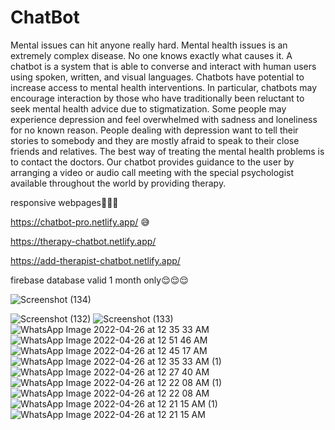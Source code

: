 # ChatBot
Mental issues can hit anyone really hard. Mental health issues is an extremely complex disease. No one knows exactly what causes it. A chatbot is a system that is able to converse and interact with human users using spoken, written, and visual languages. Chatbots have potential to increase access to mental health interventions. In particular, chatbots may encourage interaction by those who have traditionally been reluctant to seek mental health advice due to stigmatization.  Some people may experience depression and feel overwhelmed with sadness and loneliness for no known reason. People dealing with depression want to tell their stories to somebody and they are mostly afraid to speak to their close friends and relatives. The best way of treating the mental health problems is to contact the doctors. Our chatbot provides guidance to the user by arranging a video or audio call meeting with the special psychologist available throughout the world by providing therapy.

responsive webpages🤩🤩🤩

https://chatbot-pro.netlify.app/
😅

https://therapy-chatbot.netlify.app/

https://add-therapist-chatbot.netlify.app/

firebase database valid 1 month only😌😌😌

![Screenshot (134)](https://user-images.githubusercontent.com/60483672/174474629-9cdb8105-6bac-402a-9cea-05b5852ff626.png)


![Screenshot (132)](https://user-images.githubusercontent.com/60483672/174474632-ee4f2f89-30d0-40fd-8570-209d7af98f4f.png)
![Screenshot (133)](https://user-images.githubusercontent.com/60483672/174474633-15efbed1-0545-4c2a-aa99-70574b6e94e9.png)
![WhatsApp Image 2022-04-26 at 12 35 33 AM](https://user-images.githubusercontent.com/60483672/174474730-c5dbb868-4af3-491b-8b23-a169e194b889.jpeg)
![WhatsApp Image 2022-04-26 at 12 51 46 AM](https://user-images.githubusercontent.com/60483672/174474733-1729990d-6be2-4889-a6cd-c9fd0d14f6f2.jpeg)
![WhatsApp Image 2022-04-26 at 12 45 17 AM](https://user-images.githubusercontent.com/60483672/174474734-34d6cfbe-5c2f-4f83-a7ec-4ec55bc3a5f8.jpeg)
![WhatsApp Image 2022-04-26 at 12 35 33 AM (1)](https://user-images.githubusercontent.com/60483672/174474736-bba0db4e-00e5-4fdb-86f1-93093f69d2b0.jpeg)
![WhatsApp Image 2022-04-26 at 12 27 40 AM](https://user-images.githubusercontent.com/60483672/174474738-b88bebf1-bd38-4086-b1c2-94717eba540a.jpeg)
![WhatsApp Image 2022-04-26 at 12 22 08 AM (1)](https://user-images.githubusercontent.com/60483672/174474739-e1761e60-916c-4f20-a425-e154212a643e.jpeg)
![WhatsApp Image 2022-04-26 at 12 22 08 AM](https://user-images.githubusercontent.com/60483672/174474740-90aea4dc-030f-41ac-916d-9597b14880fc.jpeg)
![WhatsApp Image 2022-04-26 at 12 21 15 AM (1)](https://user-images.githubusercontent.com/60483672/174474741-e893c242-9acb-4970-adf2-16fc30ced3c6.jpeg)
![WhatsApp Image 2022-04-26 at 12 21 15 AM](https://user-images.githubusercontent.com/60483672/174474742-5a7fcf2e-c9e9-4f24-a7e4-1994dfd4db60.jpeg)
